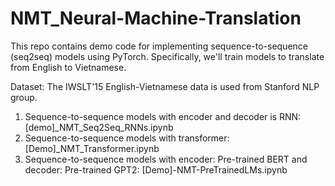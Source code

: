 # NMT_Neural-Machine-Translation

This repo contains demo code for implementing sequence-to-sequence (seq2seq) models using PyTorch. Specifically, we'll train models to translate from English to Vietnamese.

Dataset: The IWSLT'15 English-Vietnamese data is used from Stanford NLP group.

1. Sequence-to-sequence models with encoder and decoder is RNN: [demo]_NMT_Seq2Seq_RNNs.ipynb
2. Sequence-to-sequence models with transformer: [Demo]_NMT_Transformer.ipynb
3. Sequence-to-sequence models with encoder: Pre-trained BERT and decoder: Pre-trained GPT2: [Demo]-NMT-PreTrainedLMs.ipynb
